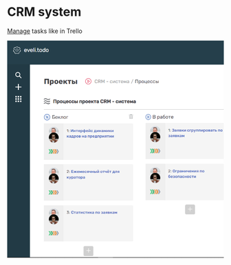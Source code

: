 # CRM system

[Manage](https://zen-nightingale-191b4a.netlify.app/) tasks like in Trello

![Demo](https://github.com/vvaleri/trello/blob/main/demo-crm.png)